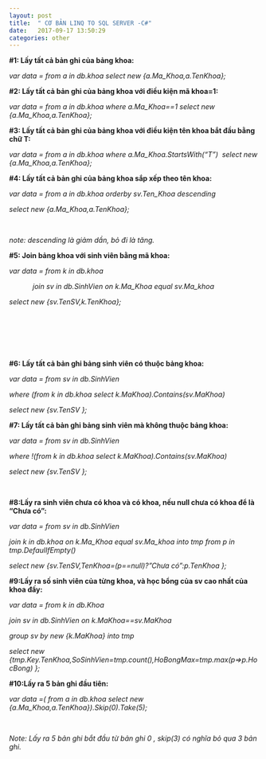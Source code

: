 ```yaml
---
layout: post
title:  " CƠ BẢN LINQ TO SQL SERVER -C#"
date:   2017-09-17 13:50:29
categories: other
---
```

<p><strong>#1: Lấy tất cả bản ghi của bảng khoa:</strong></p>
<p><em>var data = from a in db.khoa select new {a.Ma_Khoa,a.TenKhoa};</em></p>
<p><strong>#2: Lấy tất cả bản ghi của bảng khoa với điều kiện m&atilde; khoa=1:</strong></p>
<p><em>var data = from a in db.khoa where a.Ma_Khoa==1 select new {a.Ma_Khoa,a.TenKhoa};</em></p>
<p><strong>#3: Lấy tất cả bản ghi của bảng khoa với điều kiện t&ecirc;n khoa bắt đầu bằng chữ T:</strong></p>
<p><em>var data = from a in db.khoa where a.Ma_Khoa.StartsWith(&ldquo;T&rdquo;) &nbsp;select new {a.Ma_Khoa,a.TenKhoa};</em></p>
<p><strong>#4: Lấy tất cả bản ghi của bảng khoa sắp xếp theo t&ecirc;n khoa:</strong></p>
<p><em>var data = from a in db.khoa orderby sv.Ten_Khoa descending</em></p>
<p><em>select new {a.Ma_Khoa,a.TenKhoa};</em></p>
<p><em>&nbsp;</em></p>
<p><em>note: descending l&agrave; giảm dần, bỏ đi l&agrave; tăng.</em></p>
<p><strong>#5: Join bảng khoa với sinh vi&ecirc;n bằng m&atilde; khoa:</strong></p>
<p><em>var data = from k in db.khoa </em></p>
<p><em>&nbsp;&nbsp;&nbsp;&nbsp;&nbsp;&nbsp;&nbsp;&nbsp;&nbsp;&nbsp;&nbsp; join sv in db.SinhVien on k.Ma_Khoa equal sv.Ma_khoa</em></p>
<p><em>select new {sv.TenSV,k.TenKhoa};</em></p>
<p><em>&nbsp;</em></p>
<p><em>&nbsp;</em></p>
<p><em>&nbsp;</em></p>
<p><strong>#6: Lấy tất cả bản ghi bảng sinh vi&ecirc;n c&oacute; thuộc bảng khoa:</strong></p>
<p><em>var data = from sv in db.SinhVien</em></p>
<p><em>where (from k in db.khoa select k.MaKhoa).Contains(sv.MaKhoa) </em></p>
<p><em>select new {sv.TenSV };</em></p>
<p><strong>#7: Lấy tất cả bản ghi bảng sinh vi&ecirc;n m&agrave; kh&ocirc;ng thuộc bảng khoa:</strong></p>
<p><em>var data = from sv in db.SinhVien</em></p>
<p><em>where !(from k in db.khoa select k.MaKhoa).Contains(sv.MaKhoa) </em></p>
<p><em>select new {sv.TenSV };</em></p>
<p><em>&nbsp;</em></p>
<p><strong>#8:Lấy ra sinh vi&ecirc;n chưa c&oacute; khoa v&agrave; c&oacute; khoa, nếu null chưa c&oacute; khoa để l&agrave; &ldquo;Chưa c&oacute;&rdquo;:</strong></p>
<p><em>var data = from sv in db.SinhVien</em></p>
<p><em>join k in db.khoa on k.Ma_Khoa equal sv.Ma_khoa into tmp from p in tmp.DefaulIfEmpty()</em></p>
<p><em>select new {sv.TenSV,TenKhoa=(p==null)?&rdquo;Chưa c&oacute;&rdquo;:p.TenKhoa };</em></p>
<p><strong>#9:Lấy ra số sinh vi&ecirc;n của từng khoa, v&agrave; học bổng của sv cao nhất của khoa đấy:</strong></p>
<p><em>var data = from k in db.Khoa</em></p>
<p><em>join sv in db.SinhVien on k.MaKhoa==sv.MaKhoa</em></p>
<p><em>group sv by new {k.MaKhoa} into tmp</em></p>
<p><em>select new {tmp.Key.TenKhoa,SoSinhVien=tmp.count(),HoBongMax=tmp.max(p=&gt;p.HocBong) };</em></p>
<p><strong>#10:Lấy ra 5 bản ghi đầu ti&ecirc;n:</strong></p>
<p><em>var data =( from a in db.khoa select new {a.Ma_Khoa,a.TenKhoa}).Skip(0).Take(5);</em></p>
<p><em>&nbsp;</em></p>
<p><em>Note: Lấy ra 5 bản ghi bắt đầu từ bản ghi 0 , skip(3) c&oacute; nghĩa bỏ qua 3 bản ghi.</em></p>